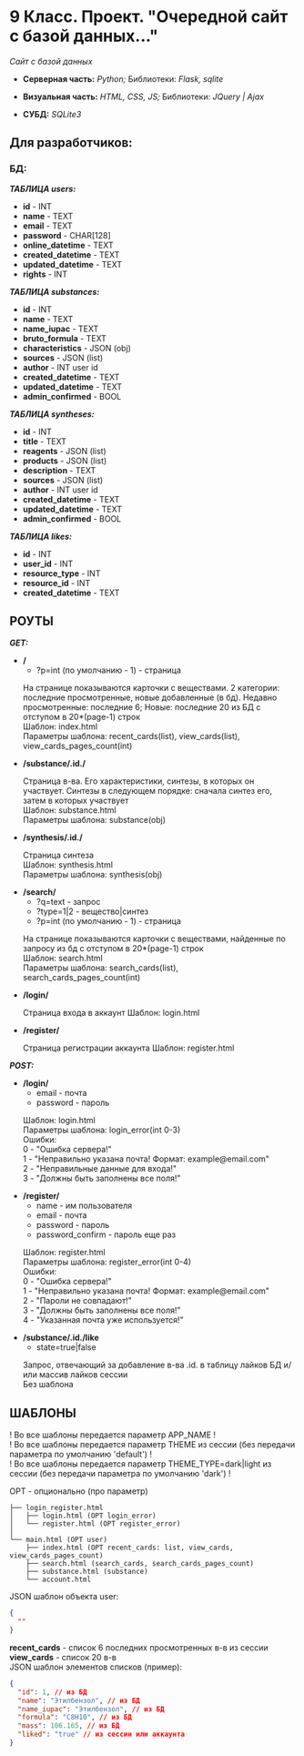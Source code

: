# 9 Класс. Проект. "Очередной сайт с базой данных..."

_Сайт с базой данных_

- **Серверная часть:** _Python;_ Библиотеки: _Flask, sqlite_

- **Визуальная часть:** _HTML, CSS, JS;_ Библиотеки: _JQuery | Ajax_

- **СУБД:** _SQLite3_

## Для разработчиков:

### БД:

_**ТАБЛИЦА users:**_

- **id** - INT
- **name** - TEXT
- **email** - TEXT
- **password** - CHAR[128]
- **online_datetime** - TEXT
- **created_datetime** - TEXT
- **updated_datetime** - TEXT
- **rights** - INT

_**ТАБЛИЦА substances:**_

- **id** - INT
- **name** - TEXT
- **name_iupac** - TEXT
- **bruto_formula** - TEXT
- **characteristics** - JSON (obj)
- **sources** - JSON (list)
- **author** - INT user id
- **created_datetime** - TEXT
- **updated_datetime** - TEXT
- **admin_confirmed** - BOOL

_**ТАБЛИЦА syntheses:**_

- **id** - INT
- **title** - TEXT
- **reagents** - JSON (list)
- **products** - JSON (list)
- **description** - TEXT
- **sources** - JSON (list)
- **author** - INT user id
- **created_datetime** - TEXT
- **updated_datetime** - TEXT
- **admin_confirmed** - BOOL

_**ТАБЛИЦА likes:**_

- **id** - INT
- **user_id** - INT
- **resource_type** - INT
- **resource_id** - INT
- **created_datetime** - TEXT

## РОУТЫ

_**GET:**_

- **/**
  - ?p=int (по умолчанию - 1) - страница <br>
  <p>
  На странице показываются карточки с веществами. 2 категории: последние просмотренные, новые добавленные (в бд). Недавно просмотренные: последние 6; Новые: последние 20 из БД с отступом в 20*(page-1) строк <br>
  Шаблон: index.html <br>
  Параметры шаблона: recent_cards(list), view_cards(list), view_cards_pages_count(int)
  </p>
- **/substance/.id./**
  <p>
  Страница в-ва. Его характеристики, синтезы, в которых он участвует. Синтезы в следующем порядке: сначала синтез его, затем в которых участвует <br>
  Шаблон: substance.html <br>
  Параметры шаблона: substance(obj)
  </p>
- **/synthesis/.id./**
  <p>
  Страница синтеза <br>
  Шаблон: synthesis.html <br>
  Параметры шаблона: synthesis(obj)
  </p>
- **/search/**
  - ?q=text - запрос
  - ?type=1|2 - вещество|синтез
  - ?p=int (по умолчанию - 1) - страница <br>
  <p>
  На странице показываются карточки с веществами, найденные по запросу из бд с отступом в 20*(page-1) строк <br>
  Шаблон: search.html <br>
  Параметры шаблона: search_cards(list), search_cards_pages_count(int)
  </p>
- **/login/** <br>
  <p>
  Страница входа в аккаунт
  Шаблон: login.html
  </p>
- **/register/** <br>
  <p>
  Страница регистрации аккаунта
  Шаблон: register.html
  </p>

_**POST:**_

- **/login/**
  - email - почта
  - password - пароль
  <p>
  Шаблон: login.html <br>
  Параметры шаблона: login_error(int 0-3) <br>
  Ошибки: <br>
  0 - "Ошибка сервера!"<br>
  1 - "Неправильно указана почта! Формат: example@email.com" <br>
  2 - "Неправильные данные для входа!"<br>
  3 - "Должны быть заполнены все поля!"
  </p>
- **/register/**
  - name - им пользователя
  - email - почта
  - password - пароль
  - password_confirm - пароль еще раз <br>
  <p>
  Шаблон: register.html <br>
  Параметры шаблона: register_error(int 0-4) <br>
  Ошибки: <br>
  0 - "Ошибка сервера!" <br>
  1 - "Неправильно указана почта! Формат: example@email.com" <br>
  2 - "Пароли не совпадают!" <br>
  3 - "Должны быть заполнены все поля!" <br>
  4 - "Указанная почта уже используется!"
  </p>
- **/substance/.id./like**
  - state=true|false <br>
  <p>
  Запрос, отвечающий за добавление в-ва .id. в таблицу лайков БД и/или массив лайков сессии<br>
  Без шаблона
  </p>

## ШАБЛОНЫ

! Во все шаблоны передается параметр APP_NAME ! <br>
! Во все шаблоны передается параметр THEME из сессии (без передачи параметра по умолчанию 'default') ! <br>
! Во все шаблоны передается параметр THEME_TYPE=dark|light из сессии (без передачи параметра по умолчанию 'dark') ! <br>

OPT - опционально (про параметр)

```
├── login_register.html
│   ├── login.html (OPT login_error)
│   └── register.html (OPT register_error)
│
└── main.html (OPT user)
    ├── index.html (OPT recent_cards: list, view_cards, view_cards_pages_count)
    ├── search.html (search_cards, search_cards_pages_count)
    ├── substance.html (substance)
    └── account.html
```

JSON шаблон объекта user:

```json
{
  ""
}
```

**recent_cards** - список 6 последних просмотренных в-в из сессии <br>
**view_cards** - список 20 в-в <br>
JSON шаблон элементов списков (пример):

```json
{
  "id": 1, // из БД
  "name": "Этилбензол", // из БД
  "name_iupac": "Этилбензол", // из БД
  "formula": "C8H10", // из БД
  "mass": 106.165, // из БД
  "liked": "true" // из сессии или аккаунта
}
```
